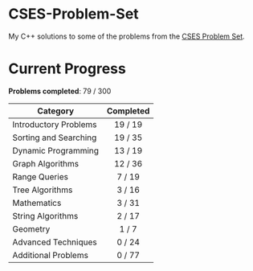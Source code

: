 # CSES-Problem-Set
My C++ solutions to some of the problems from the [CSES Problem Set](https://cses.fi/problemset/).

# Current Progress
**Problems completed**: 79 / 300

| Category | Completed |
| -------- | :-------: |
| Introductory Problems | 19 / 19 |
| Sorting and Searching | 19 / 35 |
| Dynamic Programming   | 13 / 19 |
| Graph Algorithms      | 12 / 36 |
| Range Queries         | 7 / 19  |
| Tree Algorithms       | 3 / 16  |
| Mathematics           | 3 / 31  |
| String Algorithms     | 2 / 17  |
| Geometry              | 1 / 7   |
| Advanced Techniques   | 0 / 24  |
| Additional Problems   | 0 / 77  |